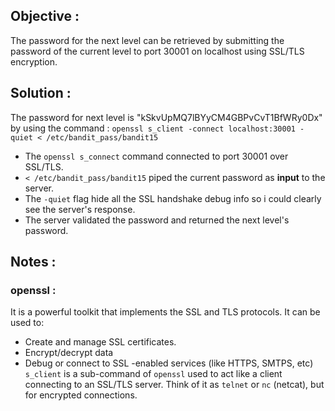 ## Objective : 
The password for the next level can be retrieved by submitting the password of the current level to port 30001 on localhost using SSL/TLS encryption.

## Solution : 
The password for next level is "kSkvUpMQ7lBYyCM4GBPvCvT1BfWRy0Dx"
by using the command :
`openssl s_client -connect localhost:30001 -quiet < /etc/bandit_pass/bandit15` 

- The `openssl s_connect` command connected to port 30001 over SSL/TLS.
- `< /etc/bandit_pass/bandit15` piped the current password as **input** to the server.
- The `-quiet` flag hide all the SSL handshake debug info so i could clearly see the server's response.
- The server validated the password and returned the next level's password.

## Notes : 
### openssl : 
It is a powerful toolkit that implements the SSL and TLS protocols. It can be used to: 
- Create and manage SSL certificates.
- Encrypt/decrypt data
- Debug or connect to SSL -enabled services (like HTTPS, SMTPS, etc)
`s_client`  is a sub-command of `openssl` used to act like a client connecting to an SSL/TLS server. Think of it as `telnet` or `nc` (netcat), but for encrypted connections.